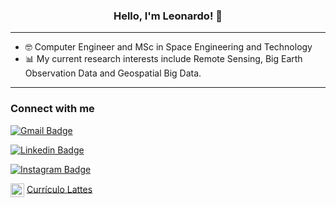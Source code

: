 <h3 align="center">Hello, I'm Leonardo! 👋</h3>


---
- 🤓 Computer Engineer and MSc in Space Engineering and Technology
- 📊 My current research interests include Remote Sensing, Big Earth Observation Data and Geospatial Big Data.

---

### Connect with me

[![Gmail Badge](https://img.shields.io/badge/-leobeckerdaluz@gmail.com-c14438?style=flat&logo=Gmail&logoColor=white&link=mailto:leobeckerdaluz@gmail.com)](mailto:leobeckerdaluz@gmail.com)

[![Linkedin Badge](https://img.shields.io/badge/-Leonardo_Becker_da_Luz-blue?style=flat&logo=Linkedin&logoColor=white&link=https://www.linkedin.com/in/leobeckerdaluz/)](https://www.linkedin.com/in/leobeckerdaluz/)

[![Instagram Badge](https://img.shields.io/badge/-@leobeckerdaluz-purple?style=flat&logo=instagram&logoColor=white&link=https://instagram.com/leobeckerdaluz/)](https://instagram.com/leobeckerdaluz)

[<img align="center" alt="leobeckerdaluz | Lattes" width="22px" src="https://ufmg.br/thumbor/jKht0gK_EKiWGANsvxCB7ORa9_4=/27x0:396x247/712x474/https://ufmg.br/storage/d/4/9/9/d499bf9074133db295373575066f97e4_15622676670826_972558144.png"/>](http://lattes.cnpq.br/8811631270161746) <a href="http://lattes.cnpq.br/8811631270161746"> Currículo Lattes</a>
